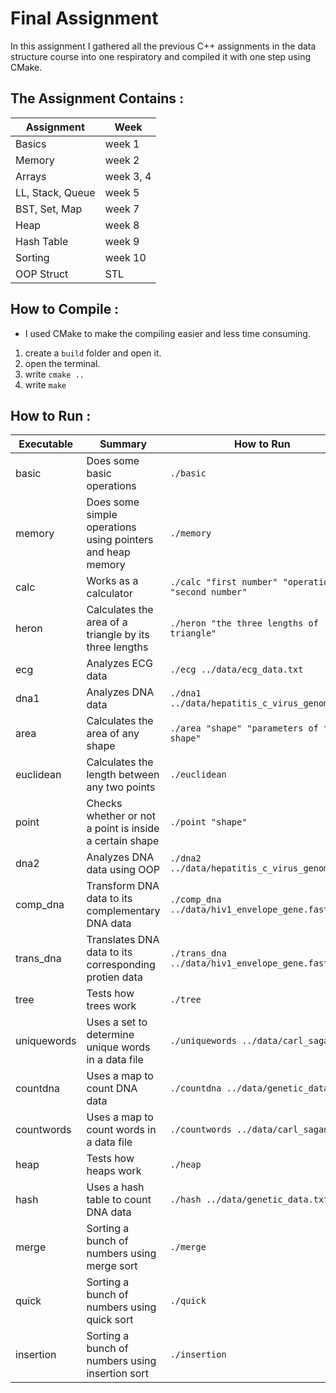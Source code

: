 # Final Assignment

In this assignment I gathered all the previous C++ assignments in the data structure course into one respiratory and compiled it with one step using CMake.

## The Assignment Contains :

Assignment | Week
---------- | -----
Basics | week 1
Memory | week 2
Arrays | week 3, 4
LL, Stack, Queue | week 5
BST, Set, Map | week 7
Heap | week 8
Hash Table | week 9
Sorting | week 10
OOP Struct | STL

## How to Compile :
* I used CMake to make the compiling easier and less time consuming.
1. create a ```build``` folder and open it.
2. open the terminal.
3. write  ```cmake ..```
4. write  ```make ```

## How to Run :

Executable | Summary | How to Run
---------- | -- | ----------
basic | Does some basic operations |  ```./basic```
memory | Does some simple operations using pointers and heap memory | ```./memory```
calc | Works as a calculator | ```./calc "first number" "operation" "second number"```
heron | Calculates the area of a triangle by its three lengths | ```./heron "the three lengths of triangle"```
ecg | Analyzes ECG data | ```./ecg ../data/ecg_data.txt```
dna1 | Analyzes DNA data | ```./dna1 ../data/hepatitis_c_virus_genome.txt```
area | Calculates the area of any shape |```./area "shape" "parameters of the shape"``` 
euclidean | Calculates the length between any two points | ```./euclidean``` 
point | Checks whether or not a point is inside a certain shape |  ```./point "shape"``` 
dna2 | Analyzes DNA data using OOP | ```./dna2 ../data/hepatitis_c_virus_genome.txt```
comp_dna | Transform DNA data to its complementary DNA data | ```./comp_dna ../data/hiv1_envelope_gene.fasta```
trans_dna | Translates DNA data to its corresponding protien data | ```./trans_dna ../data/hiv1_envelope_gene.fasta```
tree | Tests how trees work | ```./tree```
uniquewords | Uses a set to determine unique words in a data file | ```./uniquewords ../data/carl_sagan.txt```
countdna | Uses a map to count DNA data | ```./countdna ../data/genetic_data.txt```
countwords | Uses a map to count words in a data file | ```./countwords ../data/carl_sagan.txt```
heap | Tests how heaps work | ```./heap```
hash | Uses a hash table to count DNA data | ```./hash ../data/genetic_data.txt```
merge | Sorting a bunch of numbers using merge sort | ```./merge```
quick | Sorting a bunch of numbers using quick sort | ```./quick```
insertion | Sorting a bunch of numbers using insertion sort | ```./insertion```
